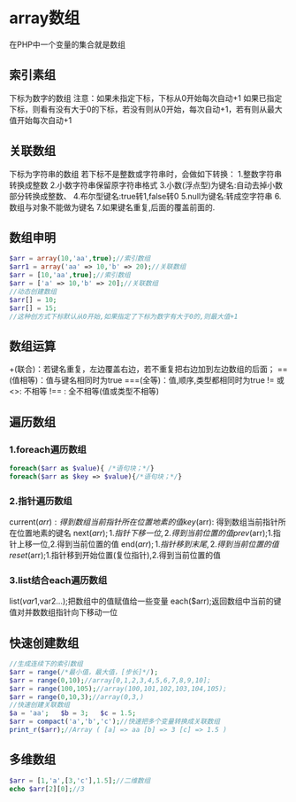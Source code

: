 # array数组
在PHP中一个变量的集合就是数组
## 索引素组
下标为数字的数组
注意：如果未指定下标，下标从0开始每次自动+1
如果已指定下标，则看有没有大于0的下标，若没有则从0开始，每次自动+1，若有则从最大值开始每次自动+1
## 关联数组
下标为字符串的数组
若下标不是整数或字符串时，会做如下转换：
1.整数字符串转换成整数
2.小数字符串保留原字符串格式
3.小数(浮点型)为键名:自动去掉小数部分转换成整数、
4.布尔型键名:true转1,false转0
5.null为键名:转成空字符串
6.数组与对象不能做为键名
7.如果键名重复,后面的覆盖前面的.
## 数组申明
```php
$arr = array(10,'aa',true);//索引数组
$arr1 = array('aa' => 10,'b' => 20);//关联数组
$arr = [10,'aa',true];//索引数组
$arr = ['a' => 10,'b' => 20];//关联数组
//动态创建数组
$arr[] = 10;
$arr[] = 15;
//这种创方式下标默认从0开始,如果指定了下标为数字有大于0的,则最大值+1
```
## 数组运算
+(联合)：若键名重复，左边覆盖右边，若不重复把右边加到左边数组的后面；
==(值相等)：值与键名相同时为true
===(全等)：值,顺序,类型都相同时为true
!= 或 <>: 不相等
!== : 全不相等(值或类型不相等)
## 遍历数组
### 1.foreach遍历数组
```php
foreach($arr as $value){ /*语句块；*/}
foreach($arr as $key => $value){/*语句块；*/}
```
### 2.指针遍历数组
current($arr): 得到数组当前指针所在位置地素的值
key($arr): 得到数组当前指针所在位置地素的键名
next($arr);1.指针下移一位,2.得到当前位置的值
prev($arr);1.指针上移一位,2.得到当前位置的值
end($arr);1.指针移到末尾,2.得到当前位置的值
reset($arr);1.指针移到开始位置(复位指针),2.得到当前位置的值
### 3.list结合each遍历数组
list($var1,$var2...);把数组中的值赋值给一些变量
each($arr);返回数组中当前的键值对并数数组指针向下移动一位
## 快速创建数组
```php
//生成连续下的索引数组
$arr = range(/*最小值，最大值，[步长]*/);
$arr = range(0,10);//array[0,1,2,3,4,5,6,7,8,9,10];
$arr = range(100,105);//array(100,101,102,103,104,105);
$arr = range(0,10,3);//array(0,3,)
//快速创建关联数组
$a = 'aa';   $b = 3;   $c = 1.5;
$arr = compact('a','b','c');//快速把多个变量转换成关联数组
print_r($arr);//Array ( [a] => aa [b] => 3 [c] => 1.5 )
```
## 多维数组
```PHP
$arr = [1,'a',[3,'c'],1.5];//二维数组
echo $arr[2][0];//3
```
